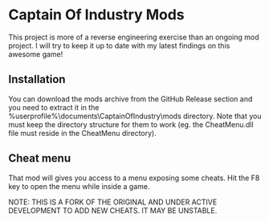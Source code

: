 # Captain Of Industry Mods

This project is more of a reverse engineering exercise than an ongoing mod project.
I will try to keep it up to date with my latest findings on this awesome game!

## Installation
You can download the mods archive from the GitHub Release section and you need to extract it in the %userprofile%\documents\CaptainOfIndustry\mods directory. Note that you must keep the directory structure for them to work (eg. the CheatMenu.dll file must reside in the CheatMenu directory).

## Cheat menu

That mod will gives you access to a menu exposing some cheats. Hit the F8 key to open the menu while inside a game.

NOTE: THIS IS A FORK OF THE ORIGINAL AND UNDER ACTIVE DEVELOPMENT TO ADD NEW CHEATS. IT MAY BE UNSTABLE.
